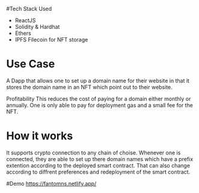 #Tech Stack Used
 - ReactJS
 - Solidity & Hardhat 
 - Ethers
 - IPFS Filecoin for NFT storage

# Use Case
A Dapp that allows one to set up a domain name for their website in that it stores the domain name in an NFT which point out to their website.

Profitability
This reduces the cost of paying for a domain either monthly or annually. 
One is only able to pay for deployment gas and a small fee for the NFT.

# How it works
It supports crypto connection to any chain of choise.
Whenever one is connected, they are able to set up there domain names which have a prefix extention according to the deployed smart contract.
That can also change according to diffrent preferences and redeployment of the smart contract.

#Demo
https://fantomns.netlify.app/
